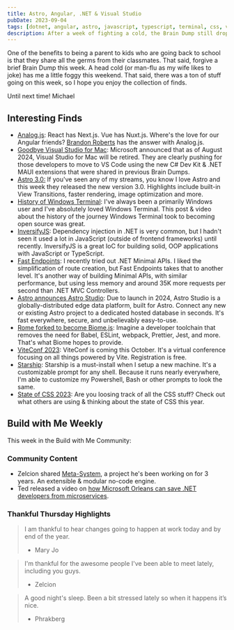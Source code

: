 ```yaml
---
title: Astro, Angular, .NET & Visual Studio
pubDate: 2023-09-04
tags: [dotnet, angular, astro, javascript, typescript, terminal, css, vite, visual-studio]
description: After a week of fighting a cold, the Brain Dump still drops. Lot's of activity in the world of frontend this week with the release of the State of CSS report and Astro 3.0.
---
```


One of the benefits to being a parent to kids who are going back to school is that they share all the germs from their classmates. That said, forgive a brief Brain Dump this week. A head cold (or man-flu as my wife likes to joke) has me a little foggy this weekend. That said, there was a ton of stuff going on this week, so I hope you enjoy the collection of finds.

Until next time!
Michael

## Interesting Finds

- [​Analog.js](https://analogjs.org/): React has Next.js. Vue has Nuxt.js. Where's the love for our Angular friends? [Brandon Roberts](https://twitter.com/brandontroberts) has the answer with Analog.js.
- [​Goodbye Visual Studio for Mac](https://devblogs.microsoft.com/visualstudio/visual-studio-for-mac-retirement-announcement/): Microsoft announced that as of August 2024, Visual Studio for Mac will be retired. They are clearly pushing for those developers to move to VS Code using the new C# Dev Kit & .NET MAUI extensions that were shared in previous Brain Dumps.
- [​Astro 3.0:](https://astro.build/blog/astro-3/) If you've seen any of my streams, you know I love Astro and this week they released the new version 3.0. Highlights include built-in View Transitions, faster rendering, image optimization and more.
- [​History of Windows Terminal](https://devblogs.microsoft.com/commandline/windows-terminal-on-open-at-microsoft/): I've always been a primarily Windows user and I've absolutely loved Windows Terminal. This post & video about the history of the journey Windows Terminal took to becoming open source was great.
- [​InversifyJS](https://inversify.io/): Dependency injection in .NET is very common, but I hadn't seen it used a lot in JavaScript (outside of frontend frameworks) until recently. InversifyJS is a great IoC for building solid, OOP applications with JavaScript or TypeScript.
- [​Fast Endpoints](https://fast-endpoints.com/): I recently tried out .NET Minimal APIs. I liked the simplification of route creation, but Fast Endpoints takes that to another level. It's another way of building Minimal APIs, with similar performance, but using less memory and around 35K more requests per second than .NET MVC Controllers.
- [​Astro announces Astro Studio](https://studio.astro.build/): Due to launch in 2024, Astro Studio is a globally-distributed edge data platform, built for Astro. Connect any new or existing Astro project to a dedicated hosted database in seconds. It's fast everywhere, secure, and unbelievably easy-to-use.
- [​Rome forked to become Biome.js](https://biomejs.dev/): Imagine a developer toolchain that removes the need for Babel, ESLint, webpack, Prettier, Jest, and more. That's what Biome hopes to provide.
- [​ViteConf 2023](https://viteconf.org/23/): ViteConf is coming this October. It's a virtual conference focusing on all things powered by Vite. Registration is free.
- [​Starship](https://starship.rs/): Starship is a must-install when I setup a new machine. It's a customizable prompt for any shell. Because it runs nearly everywhere, I'm able to customize my Powershell, Bash or other prompts to look the same.
- [​State of CSS 2023](https://2023.stateofcss.com/en-US): Are you loosing track of all the CSS stuff? Check out what others are using & thinking about the state of CSS this year.

## Build with Me Weekly

This week in the Build with Me Community:

### Community Content

- Zelcion shared [Meta-System](https://mapikit.github.io/meta-system-docs/), a project he's been working on for 3 years. An extensible & modular no-code engine.
- Ted released a video on [how Microsoft Orleans can save .NET developers from microservices](https://www.youtube.com/watch?v=2p_83Umbj2I).

### Thankful Thursday Highlights

> I am thankful to hear changes going to happen at work today and by end of the year.
>
> - Mary Jo

> I'm thankful for the awesome people I've been able to meet lately, including you guys.
>
> - Zelcion

> A good night's sleep. Been a bit stressed lately so when it happens it’s nice.
>
> - Phrakberg
